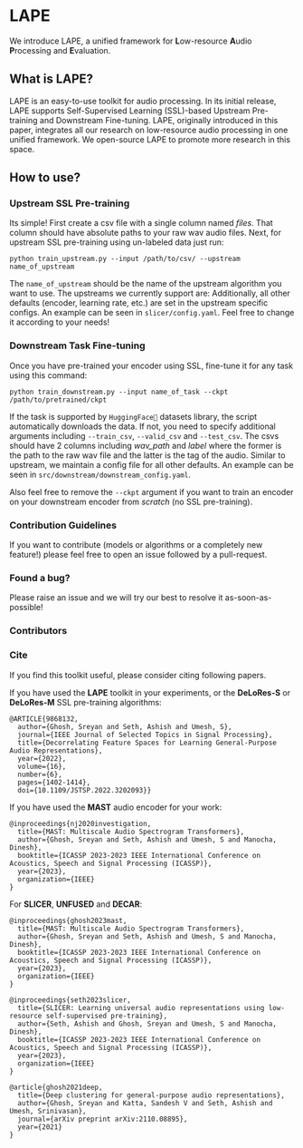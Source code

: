 # LAPE
We introduce LAPE, a unified framework for **L**ow-resource **A**udio **P**rocessing and **E**valuation.

## What is LAPE?
LAPE is an easy-to-use toolkit for audio processing. In its initial release, LAPE supports Self-Supervised Learning (SSL)-based Upstream Pre-training and Downstream Fine-tuning. LAPE, originally introduced in this paper, integrates all our research on low-resource audio processing in one unified framework. We open-source LAPE to promote more research in this space.

## How to use?

### Upstream SSL Pre-training

Its simple! First create a csv file with a single column named *files*. That column should have absolute paths to your raw wav audio files. Next, for upstream SSL pre-training using un-labeled data just run:

```
python train_upstream.py --input /path/to/csv/ --upstream name_of_upstream
```

The `name_of_upstream` should be the name of the upstream algorithm you want to use. The upstreams we currently support are: Additionally, all other defaults (encoder, learning rate, etc.) are set in the upstream specific configs. An example can be seen in `slicer/config.yaml`. Feel free to change it according to your needs! 

### Downstream Task Fine-tuning

Once you have pre-trained your encoder using SSL, fine-tune it for any task using this command:

```
python train_downstream.py --input name_of_task --ckpt /path/to/pretrained/ckpt
```

If the task is supported by `HuggingFace🤗` datasets library, the script automatically downloads the data. If not, you need to specify additional arguments including `--train_csv`, `--valid_csv` and `--test_csv`. The csvs should have 2 columns including *wav_path* and *label* where the former is the path to the raw wav file and the latter is the tag of the audio. Similar to upstream, we maintain a config file for all other defaults. An example can be seen in `src/downstream/downstream_config.yaml`.

Also feel free to remove the `--ckpt` argument if you want to train an encoder on your downstream encoder from *scratch* (no SSL pre-training).

### Contribution Guidelines
If you want to contribute (models or algorithms or a completely new feature!) please feel free to open an issue followed by a pull-request.

### Found a bug?
Please raise an issue and we will try our best to resolve it as-soon-as-possible!

### Contributors

### Cite
If you find this toolkit useful, please consider citing following papers.

If you have used the **LAPE** toolkit in your experiments, or the **DeLoRes-S** or **DeLoRes-M** SSL pre-training algorithms:
```
@ARTICLE{9868132,
  author={Ghosh, Sreyan and Seth, Ashish and Umesh, S},
  journal={IEEE Journal of Selected Topics in Signal Processing}, 
  title={Decorrelating Feature Spaces for Learning General-Purpose Audio Representations}, 
  year={2022},
  volume={16},
  number={6},
  pages={1402-1414},
  doi={10.1109/JSTSP.2022.3202093}}
```

If you have used the **MAST** audio encoder for your work:
```
@inproceedings{nj2020investigation,
  title={MAST: Multiscale Audio Spectrogram Transformers},
  author={Ghosh, Sreyan and Seth, Ashish and Umesh, S and Manocha, Dinesh},
  booktitle={ICASSP 2023-2023 IEEE International Conference on Acoustics, Speech and Signal Processing (ICASSP)},
  year={2023},
  organization={IEEE}
}
```

For **SLICER**, **UNFUSED** and **DECAR**:
```
@inproceedings{ghosh2023mast,
  title={MAST: Multiscale Audio Spectrogram Transformers},
  author={Ghosh, Sreyan and Seth, Ashish and Umesh, S and Manocha, Dinesh},
  booktitle={ICASSP 2023-2023 IEEE International Conference on Acoustics, Speech and Signal Processing (ICASSP)},
  year={2023},
  organization={IEEE}
}
```
```
@inproceedings{seth2023slicer,
  title={SLICER: Learning universal audio representations using low-resource self-supervised pre-training},
  author={Seth, Ashish and Ghosh, Sreyan and Umesh, S and Manocha, Dinesh},
  booktitle={ICASSP 2023-2023 IEEE International Conference on Acoustics, Speech and Signal Processing (ICASSP)},
  year={2023},
  organization={IEEE}
}
```
```
@article{ghosh2021deep,
  title={Deep clustering for general-purpose audio representations},
  author={Ghosh, Sreyan and Katta, Sandesh V and Seth, Ashish and Umesh, Srinivasan},
  journal={arXiv preprint arXiv:2110.08895},
  year={2021}
}
```